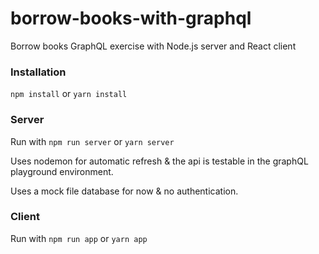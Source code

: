 # borrow-books-with-graphql
Borrow books GraphQL exercise with Node.js server and React client

### Installation
`npm install` or `yarn install`

### Server

Run with `npm run server` or `yarn server`

Uses nodemon for automatic refresh & the api is testable in the graphQL playground environment.

Uses a mock file database for now & no authentication.

### Client

Run with `npm run app` or `yarn app`
